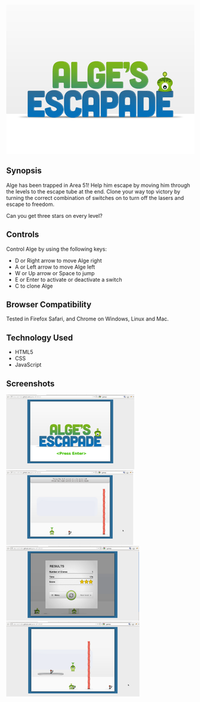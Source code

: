 <p align="center">
<img src="img/splash-screen.png" height="400" />
</p>

## Synopsis
Alge has been trapped in Area 51! Help him escape by moving him through the levels to the escape tube at the end.
Clone your way top victory by turning the correct combination of switches on to turn off the lasers and escape to
freedom.

Can you get three stars on every level?

## Controls
Control Alge by using the following keys:
 * D or Right arrow to move Alge right
 * A or Left arrow to move Alge left
 * W or Up arrow or Space to jump
 * E or Enter to activate or deactivate a switch
 * C to clone Alge

## Browser Compatibility
Tested in Firefox Safari, and Chrome on Windows, Linux and Mac.

## Technology Used
 * HTML5
 * CSS
 * JavaScript

## Screenshots
<img src="img/screenshot-1.png" height="200" />&nbsp;
<img src="img/screenshot-2.png" height="200" />
<img src="img/screenshot-3.png" height="200" />&nbsp;
<img src="img/screenshot-4.png" height="200" />
